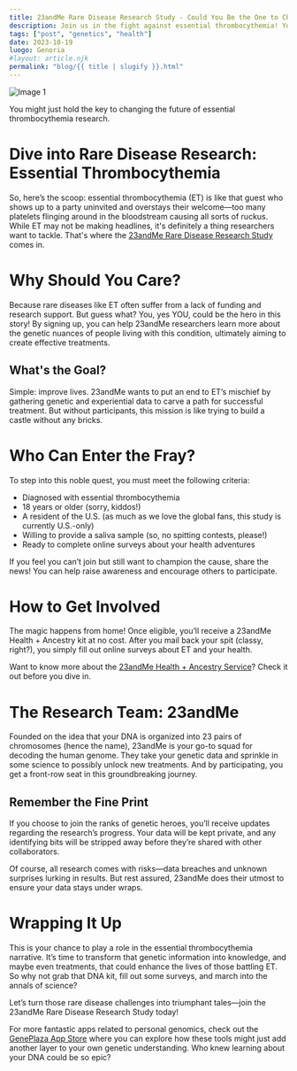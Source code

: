 ```yaml
---
title: 23andMe Rare Disease Research Study - Could You Be the One to Change the Game?
description: Join us in the fight against essential thrombocythemia! Your genetics could help shape the future of treatments.
tags: ["post", "genetics", "health"]
date: 2023-10-19
luogo: Genoria
#layout: article.njk
permalink: "blog/{{ title | slugify }}.html"
---
```


![Image 1](https://www.23andme.com/assets/svg/mrd/essential-thrombocythemia.svg)

You might just hold the key to changing the future of essential thrombocythemia research. 

# Dive into Rare Disease Research: Essential Thrombocythemia

So, here’s the scoop: essential thrombocythemia (ET) is like that guest who shows up to a party uninvited and overstays their welcome—too many platelets flinging around in the bloodstream causing all sorts of ruckus. While ET may not be making headlines, it's definitely a thing researchers want to tackle. That's where the [23andMe Rare Disease Research Study](https://www.23andme.com/rare-disease-research-study/essential-thrombocythemia/) comes in. 

# Why Should You Care?

Because rare diseases like ET often suffer from a lack of funding and research support. But guess what? You, yes YOU, could be the hero in this story! By signing up, you can help 23andMe researchers learn more about the genetic nuances of people living with this condition, ultimately aiming to create effective treatments. 

## What's the Goal?

Simple: improve lives. 23andMe wants to put an end to ET’s mischief by gathering genetic and experiential data to carve a path for successful treatment. But without participants, this mission is like trying to build a castle without any bricks.

# Who Can Enter the Fray?

To step into this noble quest, you must meet the following criteria:

- Diagnosed with essential thrombocythemia
- 18 years or older (sorry, kiddos!)
- A resident of the U.S. (as much as we love the global fans, this study is currently U.S.-only)
- Willing to provide a saliva sample (so, no spitting contests, please!)
- Ready to complete online surveys about your health adventures

If you feel you can’t join but still want to champion the cause, share the news! You can help raise awareness and encourage others to participate. 

# How to Get Involved

The magic happens from home! Once eligible, you’ll receive a 23andMe Health + Ancestry kit at no cost. After you mail back your spit (classy, right?), you simply fill out online surveys about ET and your health. 

Want to know more about the [23andMe Health + Ancestry Service](https://www.23andme.com/dna-health-ancestry/)? Check it out before you dive in.

# The Research Team: 23andMe

Founded on the idea that your DNA is organized into 23 pairs of chromosomes (hence the name), 23andMe is your go-to squad for decoding the human genome. They take your genetic data and sprinkle in some science to possibly unlock new treatments. And by participating, you get a front-row seat in this groundbreaking journey.

## Remember the Fine Print

If you choose to join the ranks of genetic heroes, you’ll receive updates regarding the research’s progress. Your data will be kept private, and any identifying bits will be stripped away before they’re shared with other collaborators. 

Of course, all research comes with risks—data breaches and unknown surprises lurking in results. But rest assured, 23andMe does their utmost to ensure your data stays under wraps.

# Wrapping It Up

This is your chance to play a role in the essential thrombocythemia narrative. It’s time to transform that genetic information into knowledge, and maybe even treatments, that could enhance the lives of those battling ET. So why not grab that DNA kit, fill out some surveys, and march into the annals of science? 

Let’s turn those rare disease challenges into triumphant tales—join the 23andMe Rare Disease Research Study today! 

For more fantastic apps related to personal genomics, check out the [GenePlaza App Store](https://www.GenePlaza.com/app-store) where you can explore how these tools might just add another layer to your own genetic understanding. Who knew learning about your DNA could be so epic?